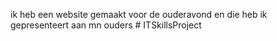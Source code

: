 ik heb een website gemaakt voor de ouderavond en die heb ik gepresenteert aan mn ouders # ITSkillsProject
